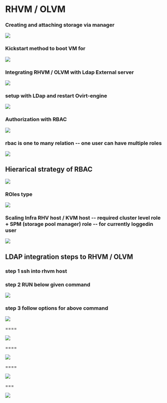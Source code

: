 # RHVM / OLVM 

### Creating and attaching storage via manager 

<img src="st1.png">

### Kickstart method to boot VM for 


<img src="kick.png">

### Integrating RHVM / OLVM with Ldap External server 

<img src="ldapsetup.png">

### setup with LDap and restart Ovirt-engine 

<img src="ldap.png">

### Authorization with RBAC 

<img src="rbac.png">

### rbac is one to many relation -- one user can have multiple roles 

<img src="role1.png">

## Hierarical strategy of RBAC 

<img src="rbacr.png">

### ROles type 

<img src="rolet.png">

### Scaling Infra RHV host / KVM host -- required cluster level role + SPM (storage pool manager) role -- for currently loggedin user 

<img src="spm.png">

## LDAP integration steps to RHVM / OLVM 

### step 1 ssh into  rhvm host 

### step 2 RUN below given command 

<img src="ldapp.png">

### step 3 follow options for above command 

<img src="ldapp2.png">

====

<img src="ldapp3.png">

====

<img src="ldapp4.png">

====

<img src="ldapp5.png">

===

<img src="ldapp6.png">




